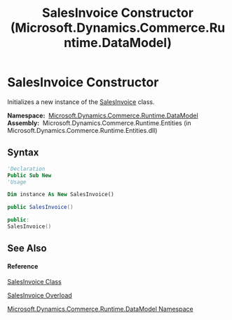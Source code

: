 ﻿---
title: SalesInvoice Constructor  (Microsoft.Dynamics.Commerce.Runtime.DataModel)
TOCTitle: SalesInvoice Constructor
ms:assetid: M:Microsoft.Dynamics.Commerce.Runtime.DataModel.SalesInvoice.#ctor
ms:mtpsurl: https://technet.microsoft.com/en-us/library/microsoft.dynamics.commerce.runtime.datamodel.salesinvoice.salesinvoice(v=AX.60)
ms:contentKeyID: 62210751
ms.date: 05/18/2015
mtps_version: v=AX.60
dev_langs:
- vb
- csharp
- c++
---

# SalesInvoice Constructor

Initializes a new instance of the [SalesInvoice](salesinvoice-class-microsoft-dynamics-commerce-runtime-datamodel.md) class.

**Namespace:**  [Microsoft.Dynamics.Commerce.Runtime.DataModel](microsoft-dynamics-commerce-runtime-datamodel-namespace.md)  
**Assembly:**  Microsoft.Dynamics.Commerce.Runtime.Entities (in Microsoft.Dynamics.Commerce.Runtime.Entities.dll)

## Syntax

``` vb
'Declaration
Public Sub New
'Usage

Dim instance As New SalesInvoice()
```

``` csharp
public SalesInvoice()
```

``` c++
public:
SalesInvoice()
```

## See Also

#### Reference

[SalesInvoice Class](salesinvoice-class-microsoft-dynamics-commerce-runtime-datamodel.md)

[SalesInvoice Overload](salesinvoice-constructor-microsoft-dynamics-commerce-runtime-datamodel.md)

[Microsoft.Dynamics.Commerce.Runtime.DataModel Namespace](microsoft-dynamics-commerce-runtime-datamodel-namespace.md)

